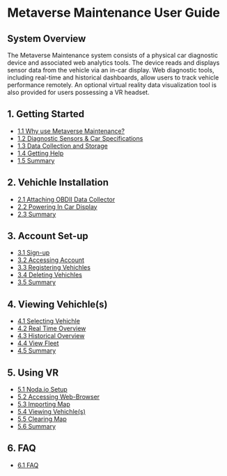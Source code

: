 # Metaverse Maintenance User Guide

## System Overview
The Metaverse Maintenance system consists of a physical car diagnostic device and associated web analytics tools. The device reads and displays sensor data from the vehicle via an in-car display. Web diagnostic tools, including real-time and historical dashboards, allow users to track vehicle performance remotely. An optional virtual reality data visualization tool is also provided for users possessing a VR headset.  

## 1. Getting Started
- [1.1 Why use Metaverse Maintenance?]()
- [1.2 Diagnostic Sensors & Car Specifications]()
- [1.3 Data Collection and Storage]()
- [1.4 Getting Help]()
- [1.5 Summary]()

## 2. Vehichle Installation
- [2.1 Attaching OBDII Data Collector]()
- [2.2 Powering In Car Display]()
- [2.3 Summary]()

## 3. Account Set-up
- [3.1 Sign-up]()
- [3.2 Accessing Account]()
- [3.3 Registering Vehichles]()
- [3.4 Deleting Vehichles]()
- [3.5 Summary]()

## 4. Viewing Vehichle(s)
- [4.1 Selecting Vehichle]()
- [4.2 Real Time Overview]()
- [4.3 Historical Overview]()
- [4.4 View Fleet]()
- [4.5 Summary]()

## 5. Using VR
- [5.1 Noda.io Setup]()
- [5.2 Accessing Web-Browser]()
- [5.3 Importing Map]()
- [5.4 Viewing Vehichle(s)]()
- [5.5 Clearing Map]()
- [5.6 Summary]()

## 6. FAQ
- [6.1 FAQ]()
